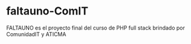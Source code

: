 # faltauno-ComIT
FALTAUNO es el proyecto final del curso de PHP full stack brindado por ComunidadIT y ATICMA
